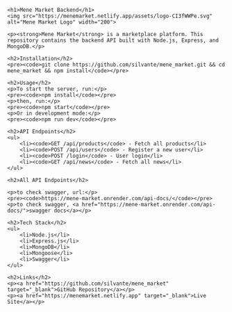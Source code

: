     <h1>Mene Market Backend</h1>
    <img src="https://menemarket.netlify.app/assets/logo-CI3fWWPe.svg" alt="Mene Market Logo" width="200">
    
    <p><strong>Mene Market</strong> is a marketplace platform. This repository contains the backend API built with Node.js, Express, and MongoDB.</p>
    
    <h2>Installation</h2>
    <pre><code>git clone https://github.com/silvante/mene_market.git && cd mene_market && npm install</code></pre>
    
    <h2>Usage</h2>
    <p>To start the server, run:</p>
    <pre><code>npm install</code></pre>
    <p>then, run:</p>
    <pre><code>npm start</code></pre>
    <p>Or in development mode:</p>
    <pre><code>npm run dev</code></pre>
    
    <h2>API Endpoints</h2>
    <ul>
        <li><code>GET /api/products</code> - Fetch all products</li>
        <li><code>POST /api/users</code> - Register a new user</li>
        <li><code>POST /login</code> - User login</li>
        <li><code>GET /api/news</code> - Fetch all news</li>
    </ul>

    <h2>All API Endpoints</h2>

    <p>to check swagger, url:</p>
    <pre><code>https://mene-market.onrender.com/api-docs/</code></pre>
    <p>to check swagger, <a href="https://mene-market.onrender.com/api-docs/">swagger docs</a></p>
    
    <h2>Tech Stack</h2>
    <ul>
        <li>Node.js</li>
        <li>Express.js</li>
        <li>MongoDB</li>
        <li>Mongoose</li>
        <li>Swagger</li>
    </ul>
    
    <h2>Links</h2>
    <p><a href="https://github.com/silvante/mene_market" target="_blank">GitHub Repository</a></p>
    <p><a href="https://menemarket.netlify.app" target="_blank">Live Site</a></p>
</body>
</html>
